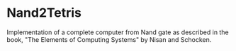 # Nand2Tetris
Implementation of a complete computer from Nand gate as described in the book, "The Elements of Computing Systems" by Nisan and Schocken.
